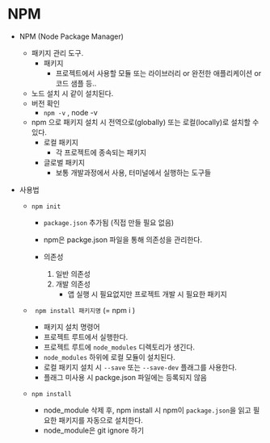 
# NPM 
- NPM (Node Package Manager)
    - 패키지 관리 도구.
        - 패키지
            - 프로젝트에서 사용할 모듈 또는 라이브러리 or 완전한 애플리케이션 or 코드 샘플 등..
    - 노드 설치 시 같이 설치된다.
    - 버전 확인
        - `npm -v` , node -v
    - npm 으로 패키지 설치 시 전역으로(globally) 또는 로컬(locally)로 설치할 수 있다. 
        - 로컬 패키지
            - 각 프로젝트에 종속되는 패키지
        - 글로벌 패키지
            - 보통 개발과정에서 사용, 터미널에서 실행하는 도구들

- 사용법
    - `npm init`
        - `package.json` 추가됨 (직접 만들 필요 없음)
        - npm은 packge.json 파일을 통해 의존성을 관리한다.

        - 의존성
            1. 일반 의존성
            2. 개발 의존성
                - 앱 실행 시 필요없지만 프로젝트 개발 시 필요한 패키지

    - ` npm install 패키지명` (= npm i )
        - 패키지 설치 명령어
        - 프로젝트 루트에서 실행한다.
        - 프로젝트 루트에 `node_modules` 디렉토리가 생긴다.
        - `node_modules` 하위에 로컬 모듈이 설치된다.
        - 로컬 패키지 설치 시 `--save` 또는 `--save-dev` 플래그를 사용한다.
        - 플래그 미사용 시 packge.json 파일에는 등록되지 않음

    - `npm install`
        - node_module 삭제 후, npm install 시 npm이 `package.json`을 읽고 필요한 패키지를 자동으로 설치한다.
        - node_module은 git ignore 하기

